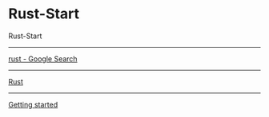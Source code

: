 # Rust-Start
Rust-Start

____

[rust - Google Search](https://www.google.com/search?q=rust&oq=rust&gs_lcrp=EgZjaHJvbWUyBggAEEUYOTIHCAEQABiPAjIHCAIQABiPAjIHCAMQABiPAtIBBzQzNWowajeoAgCwAgA&sourceid=chrome&ie=UTF-8)
____

[Rust](https://www.rust-lang.org/)

____

[Getting started](https://www.rust-lang.org/learn/get-started)
